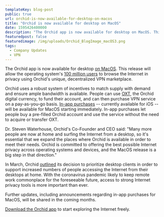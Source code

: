 ```yaml
---
templateKey: blog-post
public: true
url: orchid-is-now-available-for-desktop-on-macos
title: "Orchid is now available for desktop on MacOS"
date: 1595426400000
description: "The Orchid app is now available for desktop on MacOS. This release will allow the operating system’s 100 million users to browse the Internet in privacy using Orchid’s unique, decentralized VPN marketplace."
featuredpost: false
featuredimage: /img/uploads/Orchid_BlogImage_macOS3.png
tags:
  - Company Updates
  - VPN
---
```

The Orchid app is now available for desktop [on MacOS](https://www.orchid.com/download). This release will allow the operating system's [100 million users](https://appleinsider.com/articles/18/10/30/apple-passes-100m-active-mac-milestone-thanks-to-high-numbers-of-new-users#:~:text=Advertise%20on%20AI-,There%20are%20now%20100%20million%20active%20Macs,high%20number%20of%20new%20adopters&text=Apple%20has%20reached%20a%20new,and%20MacBooks%20around%20the%20world.) to browse the Internet in privacy using Orchid's unique, decentralized VPN marketplace.

Orchid uses a robust system of incentives to match supply with demand and ensure ample bandwidth is available. People can use [OXT](https://www.orchid.com/how-it-works#oxt), the Orchid digital currency, to fund their account, and can then purchase VPN service on a pay-as-you-go basis. [In-app purchases](/orchid-launches-in-apple-app-store/#:~:text=In%2Dapp%20purchases%20give%20people,App%20Store%20and%20Google%20Playstore.) -- currently available for iOS -- will be available for MacOS starting immediately. In-app purchases let people buy a pre-filled Orchid account and use the service without the need to acquire or transfer OXT.

Dr. Steven Waterhouse, Orchid's Co-Founder and CEO said: "Many more people are now at home and surfing the Internet from a desktop, so it's essential that we expand the places where Orchid is available in order to meet their needs. Orchid is committed to offering the best possible Internet privacy across operating systems and devices, and the MacOS release is a big step in that direction."

In March, Orchid [outlined](/actions-taken-in-response-to-covid-19/) its decision to prioritize desktop clients in order to support increased numbers of people accessing the Internet from their desktops at home. With the coronavirus pandemic likely to keep remote work commonplace for the foreseeable future, access to strong Internet privacy tools is more important than ever.

Further updates, including announcements regarding in-app purchases for MacOS, will be shared in the coming months.

[Download the Orchid app](https://www.orchid.com/download) to start exploring the Internet freely.